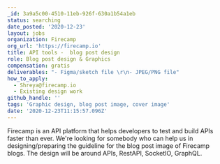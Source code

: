 ```yaml
---
_id: 3a9a5c00-4510-11eb-926f-630a1b54a1eb
status: searching
date_posted: '2020-12-23'
layout: jobs
organization: Firecamp
org_url: 'https://firecamp.io'
title: API tools -  blog post design
role: Blog post design & Graphics
compensation: gratis
deliverables: "- Figma/sketch file \r\n- JPEG/PNG file"
how_to_apply:
  - Shreya@firecamp.io
  - Existing design work
github_handle: ''
tags: 'Graphic design, blog post image, cover image'
date: '2020-12-23T11:15:57.096Z'
---
```

Firecamp is an API platform that helps developers to test and build APIs faster than ever. 
We're looking for somebody who can help us in designing/preparing the guideline for the blog post image of Firecamp blogs. 
The design will be around APIs, RestAPI, SocketIO, GraphQL.
